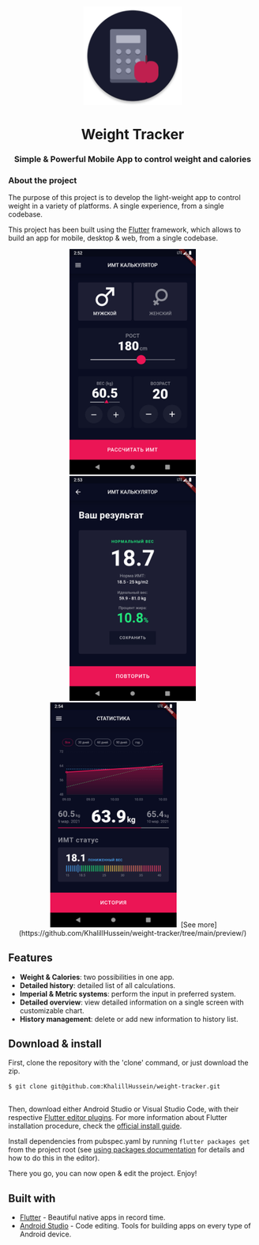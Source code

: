 <p align="center">
  <img src="https://raw.githubusercontent.com/KhalillHussein/weight-tracker/main/preview/icon.png" width="200">
</p>
<h1 align="center">Weight Tracker</h1>
<h3 align="center">Simple & Powerful Mobile App to control weight and calories</h3>


### About the project

The purpose of this project is to develop the light-weight app to control weight in a variety of platforms. A single experience, from a single codebase.


This project has been built using the [Flutter](https://flutter.io/) framework, which allows to build an app for mobile, desktop & web, from a single codebase.

<p align="center">
  <img src="https://raw.githubusercontent.com/KhalillHussein/weight-tracker/main/preview/main.png" width="256" hspace="4">
  <img src="https://raw.githubusercontent.com/KhalillHussein/weight-tracker/main/preview/result.png" width="256" hspace="4">
  <img src="https://raw.githubusercontent.com/KhalillHussein/weight-tracker/main/preview/overview.png" width="256" hspace="4">
  [See more](https://github.com/KhalillHussein/weight-tracker/tree/main/preview/)
</p>


## Features

- **Weight & Calories**: two possibilities in one app.
- **Detailed history**: detailed list of all calculations.
- **Imperial & Metric systems**: perform the input in preferred system.
- **Detailed overview**: view detailed information on a single screen with customizable chart.
- **History management**: delete or add new information to history list.

## Download & install

First, clone the repository with the 'clone' command, or just download the zip.

```
$ git clone git@github.com:KhalillHussein/weight-tracker.git


```

Then, download either Android Studio or Visual Studio Code, with their respective [Flutter editor plugins](https://flutter.io/get-started/editor/). For more information about Flutter installation procedure, check the [official install guide](https://flutter.io/get-started/install/).

Install dependencies from pubspec.yaml by running `flutter packages get` from the project root (see [using packages documentation](https://flutter.io/using-packages/#adding-a-package-dependency-to-an-app) for details and how to do this in the editor).

There you go, you can now open & edit the project. Enjoy!

## Built with

- [Flutter](https://flutter.dev/) - Beautiful native apps in record time.
- [Android Studio](https://developer.android.com/studio/index.html/) - Code editing. Tools for building apps on every type of Android device.

